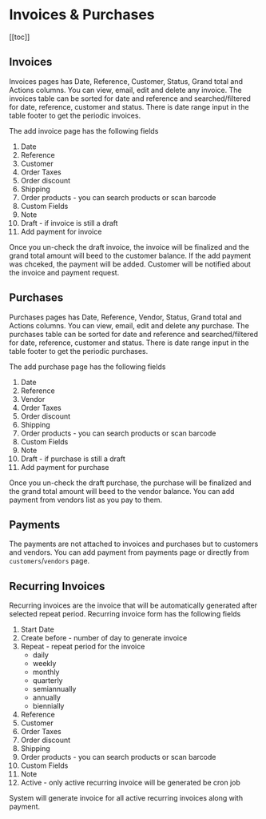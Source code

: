 # Invoices & Purchases

[[toc]]

## Invoices

Invoices pages has Date, Reference, Customer, Status, Grand total and Actions columns. You can view, email, edit and delete any invoice. The invoices table can be sorted for date and reference and searched/filtered for date, reference, customer and status. There is date range input in the table footer to get the periodic invoices.

The add invoice page has the following fields

1.  Date
2.  Reference
3.  Customer
4.  Order Taxes
5.  Order discount
6.  Shipping
7.  Order products - you can search products or scan barcode
8.  Custom Fields
9.  Note
10. Draft - if invoice is still a draft
11. Add payment for invoice

Once you un-check the draft invoice, the invoice will be finalized and the grand total amount will beed to the customer balance. If the add payment was chceked, the payment will be added. Customer will be notified about the invoice and payment request.

## Purchases

Purchases pages has Date, Reference, Vendor, Status, Grand total and Actions columns. You can view, email, edit and delete any purchase. The purchases table can be sorted for date and reference and searched/filtered for date, reference, customer and status. There is date range input in the table footer to get the periodic purchases.

The add purchase page has the following fields

1.  Date
2.  Reference
3.  Vendor
4.  Order Taxes
5.  Order discount
6.  Shipping
7.  Order products - you can search products or scan barcode
8.  Custom Fields
9.  Note
10. Draft - if purchase is still a draft
11. Add payment for purchase

Once you un-check the draft purchase, the purchase will be finalized and the grand total amount will beed to the vendor balance. You can add payment from vendors list as you pay to them.

## Payments

The payments are not attached to invoices and purchases but to customers and vendors. You can add payment from payments page or directly from `customers`/`vendors` page.

## Recurring Invoices

Recurring invoices are the invoice that will be automatically generated after selected repeat period. Recurring invoice form has the following fields

1.  Start Date
2.  Create before - number of day to generate invoice
3.  Repeat - repeat period for the invoice
    -   daily
    -   weekly
    -   monthly
    -   quarterly
    -   semiannually
    -   annually
    -   biennially
4.  Reference
5.  Customer
6.  Order Taxes
7.  Order discount
8.  Shipping
9.  Order products - you can search products or scan barcode
10. Custom Fields
11. Note
12. Active - only active recurring invoice will be generated be cron job

System will generate invoice for all active recurring invoices along with payment.

